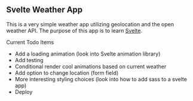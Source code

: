 ## Svelte Weather App 

This is a very simple weather app utilizing geolocation and the open weather API. The purpose of this app is to learn [Svelte](https://svelte.dev/). 

Current Todo Items
- Add a loading animation (look into Svelte animation library)
- Add testing 
- Conditional render cool animations based on current weather
- Add option to change location (form field)
- More interesting styling choices (look into how to add sass to a svelte app)
- Deploy
